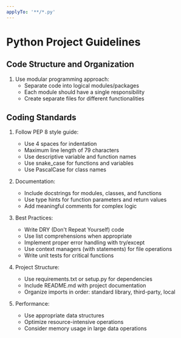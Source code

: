 ```yaml
---
applyTo: '**/*.py'
---
```


# Python Project Guidelines

## Code Structure and Organization
1. Use modular programming approach:
    - Separate code into logical modules/packages
    - Each module should have a single responsibility
    - Create separate files for different functionalities

## Coding Standards
1. Follow PEP 8 style guide:
    - Use 4 spaces for indentation
    - Maximum line length of 79 characters
    - Use descriptive variable and function names
    - Use snake_case for functions and variables
    - Use PascalCase for class names

2. Documentation:
    - Include docstrings for modules, classes, and functions
    - Use type hints for function parameters and return values
    - Add meaningful comments for complex logic

3. Best Practices:
    - Write DRY (Don't Repeat Yourself) code
    - Use list comprehensions when appropriate
    - Implement proper error handling with try/except
    - Use context managers (with statements) for file operations
    - Write unit tests for critical functions

4. Project Structure:
    - Use requirements.txt or setup.py for dependencies
    - Include README.md with project documentation
    - Organize imports in order: standard library, third-party, local

5. Performance:
    - Use appropriate data structures
    - Optimize resource-intensive operations
    - Consider memory usage in large data operations